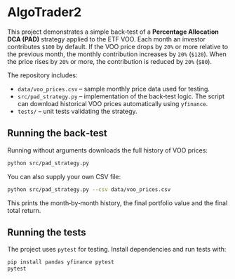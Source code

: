# AlgoTrader2

This project demonstrates a simple back‑test of a **Percentage Allocation DCA (PAD)**
strategy applied to the ETF VOO. Each month an investor contributes `$100` by
default. If the VOO price drops by `20%` or more relative to the previous month,
the monthly contribution increases by `20%` (`$120`). When the price rises by
`20%` or more, the contribution is reduced by `20%` (`$80`).

The repository includes:

- `data/voo_prices.csv` – sample monthly price data used for testing.
- `src/pad_strategy.py` – implementation of the back‑test logic. The script can
  download historical VOO prices automatically using `yfinance`.
- `tests/` – unit tests validating the strategy.

## Running the back‑test


Running without arguments downloads the full history of VOO prices:

```bash
python src/pad_strategy.py
```

You can also supply your own CSV file:

```bash
python src/pad_strategy.py --csv data/voo_prices.csv
```

This prints the month‑by‑month history, the final portfolio value and the final
total return.

## Running the tests

The project uses `pytest` for testing. Install dependencies and run tests with:

```bash
pip install pandas yfinance pytest
pytest
```
